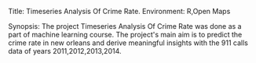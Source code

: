 Title: Timeseries Analysis Of Crime Rate.
Environment: R,Open Maps

Synopsis:
The project Timeseries Analysis Of Crime Rate was done as a part of machine learning course. The project's main aim is to predict the crime rate in new orleans and derive meaningful insights with the 911 calls data of years 2011,2012,2013,2014.
